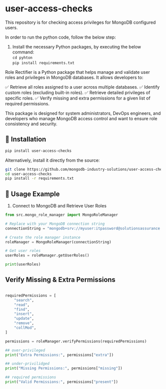 # user-access-checks
This repository is for checking access privileges for MongoDB configured users.

In order to run the python code, follow the below step:
1. Install the necessary Python packages, by executing the below command: <br>
```cd pyhton ```<br>
```pip install requirements.txt ```<br>

Role Rectifier is a Python package that helps manage and validate user roles and privileges in MongoDB databases. It allows developers to:

✅ Retrieve all roles assigned to a user across multiple databases.
✅ Identify custom roles (excluding built-in roles).
✅ Retrieve detailed privileges of specific roles.
✅ Verify missing and extra permissions for a given list of required permissions.

This package is designed for system administrators, DevOps engineers, and developers who manage MongoDB access control and want to ensure role consistency and security.

## 📌 Installation

```sh
pip install user-access-checks
``` 

Alternatively, install it directly from the source:

```sh
git clone https://github.com/mongodb-industry-solutions/user-access-checks.git
cd user-access-checks
pip install -r requirements.txt
```

## 🚀 Usage Example
1. Connect to MongoDB and Retrieve User Roles
```python
from src.mongo_role_manager import MongoRoleManager

# Replace with your MongoDB connection string
connectionString = "mongodb+srv://myuser:itpassword@solutionsassurance.n0kts.mongodb.net/?retryWrites=true&w=majority&appName=SolutionsAssurance"

# Create the role manager instance
roleManager = MongoRoleManager(connectionString)

# Get user roles
userRoles = roleManager.getUserRoles()

print(userRoles)
```


## Verify Missing & Extra Permissions
```python

requiredPermissions = [
    "search",
    "read",
    "find",
    "insert",
    "update",
    "remove",
    "collMod",
]

permissions = roleManager.verifyPermissions(requiredPermissions)

## over-privileged
print("Extra Permissions:", permissions["extra"])

## under-privilidged
print("Missing Permissions:", permissions["missing"])

## required permissions
print("Valid Permissions:", permissions["present"])
```